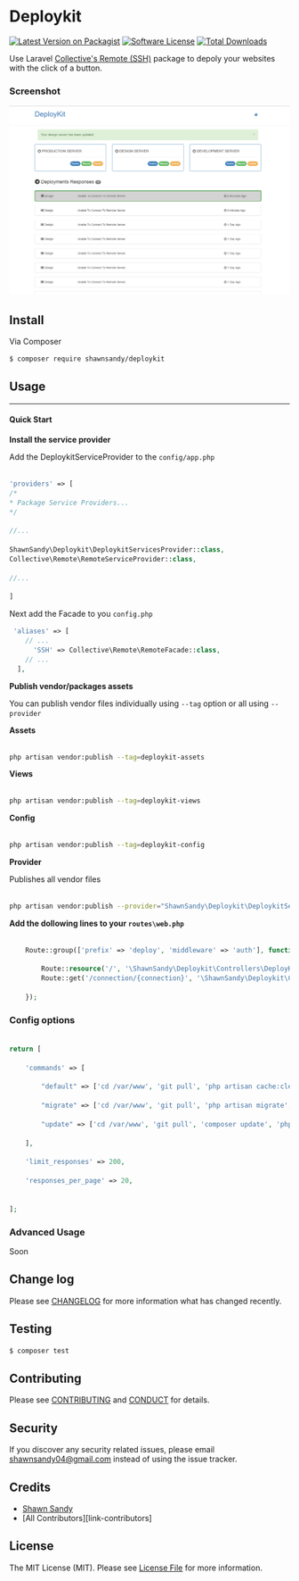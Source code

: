 # Deploykit

[![Latest Version on Packagist][ico-version]][link-packagist]
[![Software License][ico-license]](LICENSE.md)
[![Total Downloads][ico-downloads]][link-downloads]


Use Laravel [Collective's Remote (SSH)](https://laravelcollective.com/docs/5.3/ssh) package to depoly your websites with the click of a button.

### Screenshot

![alt text](deploy-kit.png "Logo Title Text 1")


## Install

Via Composer

``` bash
$ composer require shawnsandy/deploykit
```

## Usage
--------------

#### Quick Start

__Install the service provider__

Add the DeploykitServiceProvider to the `config/app.php`

``` php

'providers' => [
/*
* Package Service Providers...
*/

//...

ShawnSandy\Deploykit\DeploykitServicesProvider::class,
Collective\Remote\RemoteServiceProvider::class,

//...

]

```

Next add the Facade to you `config.php`

``` php
 'aliases' => [
    // ...
      'SSH' => Collective\Remote\RemoteFacade::class,
    // ...
  ],

  ```


__Publish vendor/packages assets__


You can publish vendor files individually using `--tag` option or all using `--provider`

__Assets__

``` bash

php artisan vendor:publish --tag=deploykit-assets

```

__Views__

``` bash

php artisan vendor:publish --tag=deploykit-views

```

__Config__

``` bash

php artisan vendor:publish --tag=deploykit-config

```

__Provider__ 

Publishes all vendor files

``` bash

php artisan vendor:publish --provider="ShawnSandy\Deploykit\DeploykitServicesProvider"

```

__Add the dollowing lines to your `routes\web.php`__

``` php

    Route::group(['prefix' => 'deploy', 'middleware' => 'auth'], function (){

        Route::resource('/', '\ShawnSandy\Deploykit\Controllers\DeployKitController');
        Route::get('/connection/{connection}', '\ShawnSandy\Deploykit\Controllers\DeployController');

    });

```

### Config options 

``` php 

return [

    'commands' => [

        "default" => ['cd /var/www', 'git pull', 'php artisan cache:clear'],

        "migrate" => ['cd /var/www', 'git pull', 'php artisan migrate', 'php artisan cache:clear'],

        "update" => ['cd /var/www', 'git pull', 'composer update', 'php artisan migrate', 'php artisan cache:clear'],

    ],

    'limit_responses' => 200,

    'responses_per_page' => 20,


];

```


### Advanced Usage 

Soon

## Change log

Please see [CHANGELOG](CHANGELOG.md) for more information what has changed recently.

## Testing

``` bash
$ composer test
```

## Contributing

Please see [CONTRIBUTING](CONTRIBUTING.md) and [CONDUCT](CONDUCT.md) for details.

## Security

If you discover any security related issues, please email shawnsandy04@gmail.com instead of using the issue tracker.

## Credits

- [Shawn Sandy][link-author]
- [All Contributors][link-contributors]

## License

The MIT License (MIT). Please see [License File](LICENSE.md) for more information.

[ico-version]: https://img.shields.io/packagist/v/shawnsandy/deploykit.svg?style=flat-square
[ico-license]: https://img.shields.io/badge/license-MIT-brightgreen.svg?style=flat-square
[ico-travis]: https://img.shields.io/travis/shawnsandy/deploykit/master.svg?style=flat-square
[ico-scrutinizer]: https://img.shields.io/scrutinizer/coverage/g/shawnsandy/deploykit.svg?style=flat-square
[ico-code-quality]: https://img.shields.io/scrutinizer/g/shawnsandy/deploykit.svg?style=flat-square
[ico-downloads]: https://img.shields.io/packagist/dt/shawnsandy/deploykit.svg?style=flat-square

[link-packagist]: https://packagist.org/packages/shawnsandy/deploykit
[link-travis]: https://travis-ci.org/shawnsandy/deploykit
[link-scrutinizer]: https://scrutinizer-ci.com/g/shawnsandy/deploykit/code-structure
[link-code-quality]: https://scrutinizer-ci.com/g/shawnsandy/deploykit
[link-downloads]: https://packagist.org/packages/shawnsandy/deploykit
[link-author]: https://github.com/shawnsandy

